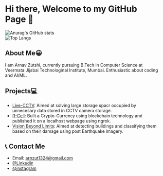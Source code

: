 # Hi there, Welcome to my GitHub Page 👋

![Anurag's GitHub stats](https://github-readme-stats.vercel.app/api?username=AsRaNi1&show_icons=true&theme=aura)<br>
![Top Langs](https://github-readme-stats.vercel.app/api/top-langs/?username=AsRaNi1&layout=compact&theme=aura)


## About Me😀
I am Arnav Zutshi, currently pursuing B.Tech in Computer Science at Veermata Jijabai Technologinal Institute, Mumbai. Enthusiastic about coding and AI/ML.
<!-- - 🌱 I’m currently learning u... -->
<!-- - 👯 I’m looking to collaborate on ... -->
<!-- - 🤔 I’m looking for help with ... -->
<!-- - 💬 Ask me about ... -->

## Projects💻
* [Live-CCTV](https://github.com/AsRaNi1/live-cctv): Aimed at solving large storage spacr occupied by unnecesary data stored in CCTV camera storage.
* [R-Cell](https://github.com/AsRaNi1/R-Cell): Built a Crypto-Currency using blockchain technology and published it on a localhost webpage using ngrok.
* [Vision Beyond Limits](https://github.com/AsRaNi1/Vision-Beyond-Limits): Aimed at detecting buildings and classifying them based on their damage using post Earthquake imagery. 
## 📞 Contact Me 
* Email: arnzut1324@gmail.com
* [@Linkedin](https://www.linkedin.com/in/arnav-zutshi-7002901b5/)
* [@instagram](https://www.instagram.com/arnavzutshi/)


